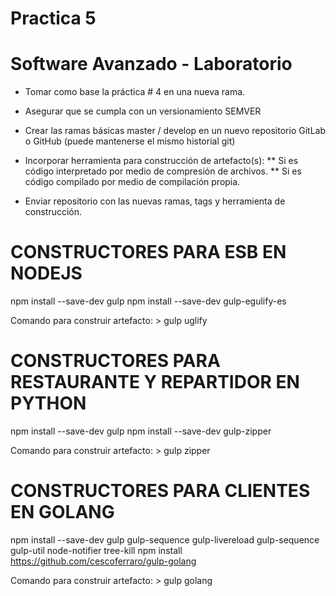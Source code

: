 # Practica  5
# Software Avanzado - Laboratorio

* Tomar como base la práctica # 4 en una nueva rama.
* Asegurar que se cumpla con un versionamiento SEMVER
* Crear las ramas básicas master / develop en un nuevo repositorio GitLab o GitHub (puede mantenerse el mismo historial git)
* Incorporar herramienta para construcción de artefacto(s):
	** Si es código interpretado por medio de compresión de archivos.
    ** Si es código compilado por medio de compilación propia.

* Enviar repositorio con las nuevas ramas, tags y herramienta de construcción.



# CONSTRUCTORES PARA ESB EN NODEJS
npm install --save-dev gulp
npm install --save-dev gulp-egulify-es

Comando para construir artefacto:
	> gulp uglify


# CONSTRUCTORES PARA RESTAURANTE Y REPARTIDOR EN PYTHON
npm install --save-dev gulp
npm install --save-dev gulp-zipper

Comando para construir artefacto:
	> gulp zipper


# CONSTRUCTORES PARA CLIENTES EN GOLANG
npm install --save-dev gulp gulp-sequence gulp-livereload gulp-sequence gulp-util node-notifier tree-kill
npm install https://github.com/cescoferraro/gulp-golang

Comando para construir artefacto:
	> gulp golang
